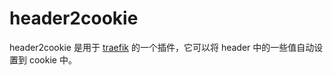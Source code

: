 # header2cookie

header2cookie 是用于 [traefik](https://github.com/traefik/traefik) 的一个插件，它可以将 header 中的一些值自动设置到 cookie 中。 
